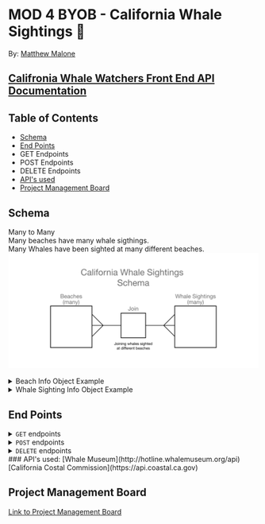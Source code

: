 # MOD 4 BYOB - California Whale Sightings 🐳

By:
[Matthew Malone](https://github.com/matthewdshepherd)

## [Califronia Whale Watchers Front End API Documentation](https://ohnomalone.github.io/whalewatchers/)

## Table of Contents
* [Schema](#Schema)
* [End Points](#End-Points)
* GET Endpoints
* POST Endpoints
* DELETE Endpoints
* [API's used](#API's-used)
* [Project Management Board](#Project-Management-Board)


## Schema
Many to Many<br/>
Many beaches have many whale sigthings.<br/>
Many Whales have been sighted at many different beaches.
<img src="./images/byob-schema-short.png" alt="Whale Watchers Schema Diagram">
<details>
  <summary>  Beach Info Object Example  </summary>

  ```js
   {
    "ID": 36,
    "COUNTY": "Del Norte",
    "NameMobileWeb": "Crescent Beach Picnic Area",
    "LocationMobileWeb": "Enderts Beach Rd., .5 mi. S. of Hwy. 101",
    "DescriptionMobileWeb": "A scenic overlook is at S. end of Enderts Beach Rd.",
    "PHONE_NMBR": "",
    "FEE": "No",
    "PARKING": "Yes",
    "DSABLDACSS": "Yes",
    "RESTROOMS": "Yes",
    "VISTOR_CTR": "No",
    "DOG_FRIENDLY": "Yes",
    "EZ4STROLLERS": "Yes",
    "PCNC_AREA": "Yes",
    "CAMPGROUND": "No",
    "STRS_BEACH": "No",
    "PTH_BEACH": "Yes",
    "VOLLEYBALL": "",
    "FISHING": "Yes",
    "BOATING": "No",
    "GEOGR_AREA": "E. Crescent Beach to Lagoon Creek",
    "Photo_1": "",
    "Photo_2": "",
    "Photo_3": "",
    "Photo_4": "",
    "BIKE_PATH": "No"
  }
  ```
</details>

<details>
  <summary>  Whale Sighting Info Object Example  </summary>

  ```js
   {
      "species": "harbor porpoise",
      "quantity": "20",
      "sighted_at": "2017-10-01T00:38:00Z",
      "orca_type": "unknown",
      "beachId": 36,
      "beachName": "Crescent Beach Picnic Area"
    }
  ```
</details>

## End Points
<details>
  <summary> <code>GET</code> endpoints </summary>

##### 1. All Beaches 
GET path:`/api/v1/beaches`
- Sample Response (ok) status: 200
- Will return an array of all beaches, each as an object.
- Each beach object will contain the following:
```js
[{
    "ID": 1,
    "COUNTY": "Del Norte",
    "NameMobileWeb": "Pelican State Beach",
    "LocationMobileWeb": "W. of Hwy. 101, .5 mi. S. of Oregon border",
    "DescriptionMobileWeb": "Wide beach with driftwood, day use only",
    "PHONE_NMBR": "",
    "FEE": "No",
    "PARKING": "Yes",
    "DSABLDACSS": "No",
    "RESTROOMS": "No",
    "VISTOR_CTR": "No",
    "DOG_FRIENDLY": "",
    "EZ4STROLLERS": "",
    "PCNC_AREA": "",
    "CAMPGROUND": "No",
    "STRS_BEACH": "No",
    "PTH_BEACH": "Yes",
    "VOLLEYBALL": "",
    "FISHING": "Yes",
    "BOATING": "No",
    "GEOGR_AREA": "A. Northern Del Norte",
    "Photo_1": "https://www.coastal.ca.gov/access-photos/02_del_norte/02_northern_del_norte/Pelican_State_Beach_2013_07_01_4908.jpg",
    "Photo_2": "https://www.coastal.ca.gov/access-photos/02_del_norte/02_northern_del_norte/Pelican_State_Beach_SFS_2013_07_01_4903.jpg",
    "Photo_3": "",
    "Photo_4": "",
    "BIKE_PATH": "No"
  }]
```
- `Sample Response (error) status: 404`
```js
{ error: "Cannot retrieve Beach Data (try again just for the halibut)" }
```

##### 2. All Whale Sightings
GET path:`/api/v1/whale_sightings`
- Sample Response (ok) status: 200
- Will return an array of all sightings from all beaches 
- Each sighting object will contain the following:
```js
[{
      "species": "orca",
      "quantity": null,
      "sighted_at": "2016-10-07T23:56:00Z",
      "orca_type": "southern resident",
      "beachId": 1,
      "beachName": "Pelican State Beach"
}]
```
- Sample Response (error) status: 404
```js
{ 
  error: "Cannot retreive Whale Sightings Data (this blows)" 
}
```

##### 3. A Single Beach with all beach statics
GET path: `/api/v1/beaches/:id`
- Sample Response (ok) status: 200
- Will return an the single requested beach as an object.
- Each beach object will contain the following:
```js
{
    "ID": 1,
    "COUNTY": "Del Norte",
    "NameMobileWeb": "Pelican State Beach",
    "LocationMobileWeb": "W. of Hwy. 101, .5 mi. S. of Oregon border",
    "DescriptionMobileWeb": "Wide beach with driftwood, day use only",
    "PHONE_NMBR": "",
    "FEE": "No",
    "PARKING": "Yes",
    "DSABLDACSS": "No",
    "RESTROOMS": "No",
    "VISTOR_CTR": "No",
    "DOG_FRIENDLY": "",
    "EZ4STROLLERS": "",
    "PCNC_AREA": "",
    "CAMPGROUND": "No",
    "STRS_BEACH": "No",
    "PTH_BEACH": "Yes",
    "VOLLEYBALL": "",
    "FISHING": "Yes",
    "BOATING": "No",
    "GEOGR_AREA": "A. Northern Del Norte",
    "Photo_1": "https://www.coastal.ca.gov/access-photos/02_del_norte/02_northern_del_norte/Pelican_State_Beach_2013_07_01_4908.jpg",
    "Photo_2": "https://www.coastal.ca.gov/access-photos/02_del_norte/02_northern_del_norte/Pelican_State_Beach_SFS_2013_07_01_4903.jpg",
    "Photo_3": "",
    "Photo_4": "",
    "BIKE_PATH": "No"
  }
```
- Sample Response (error) status: 404
```js
{ 
  error: `Could not get beach with id 22, Can you please be more Pacific?`
}
```
##### 4 100 most recent Whale Sightings associated with a specific requested beach by id
Path: `/api/v1/beaches/:id/whale_sightings`
- Sample Response (ok) status: 200
- Will return an array of 100 whale sight objects
- Example partial array that will be returned:
```js
[
    {
      "species": "orca",
      "quantity": "5",
      "sighted_at": "2017-11-09T18:11:00Z",
      "orca_type": "unknown",
      "beachId": 53,
      "beachName": "Coastal Trail (Humboldt)"
    },
    {
      "species": "harbor porpoise",
      "quantity": "20",
      "sighted_at": "2017-10-01T00:38:00Z",
      "orca_type": "unknown",
      "beachId": 53,
      "beachName": "Coastal Trail (Humboldt)"
    },
    {
      "species": "humpback",
      "quantity": "1",
      "sighted_at": "2017-09-03T00:45:00Z",
      "orca_type": "unknown",
      "beachId": 53,
      "beachName": "Coastal Trail (Humboldt)"
    }
]   
```
- Sample Response (error) status: 404
- Note, this is probably due to no beach with the beach id requested
```js
{ 
  error: `Could not get whale sightings with beach id 22, it might be because sea weed.`
}
```

##### 5. Get all beaches where a specific whale/marine animal was spotted
GET path: `'/api/v1/beaches/sighting_type/:id'`
- the id is the specific whale/marine animal
- Response (ok) status: 200 - will return an array of all beaches where there was a whale/marine animal sighting of the requested type.
</details>

<details>
  <summary> <code>POST</code> endpoints </summary>

##### 1. Create Whale/Marine Animal Sighting
POST path:`/api/v1/whale_sightings`
This Post requires species(whale/marine animal), sighted_at(day and time), beachdID(id of beach), beachName(name of beach).
Format of POST body:
```js
{
  species: <String>,
  quantity: <Number>, //optional
  sighted_at: <String>,
  orca_type: <String>, //optional
  beachId: <Num>,
  beachName: <String>
}
```
- Sample Response (ok) status: 201
```js
{ id: 98003}
```
- Sample Response (error) status: 422 - When all the parameters are not provided:
```js
{ 
error:  Expected format: {
          species: <String>,
          quantity: <Number>(optional),
          sighted_at: <String>,
          orca_type: <String>(optional),
          beachId: 1,
          beachName: <String>
        }. 
        You're missing a [requiredParameter] property. 
}
```
- Sample Response (error) status: 404
```js
{ error: "Cannot add whale/marine animal sighting to database, are you sure we have a planktonic relationship?" }
```

##### 2. Create Beach
POST path: `/api/v1/beaches`
This Post requires NameMobileWeb(beach name), LocationMobileWeb(beach address), DescriptionMobileWeb(brief description of beach, ex. rocky, sandy, cove, etc.), PARKING(yes or no).
Format of POST body:
```js
{
  "COUNTY": <String>,
  "NameMobileWeb": <String>,
  "LocationMobileWeb": <String>,
  "DescriptionMobileWeb": <String>,
  "PHONE_NMBR": <String>,
  "FEE": <String>,
  "PARKING": <String>,
}
```
- Sample Response (ok) status: 201
```js
{ id: 916}
```
- Sample Response (error) status: 422 - When all the parameters are not provided:
```js
{ error: Expected format: {
          "COUNTY": <String>,
          "NameMobileWeb": <String>,
          "LocationMobileWeb": <String>,
          "DescriptionMobileWeb": <String>,
          "PHONE_NMBR": <String>,
          "FEE": <String>,
          "PARKING": <String>,
        }. You're missing a [requiredParameter] property. }
```
- Sample Response (error) status: 404
```js
{ 
error: "Cannot add beach to the database, looks like it's time to Netflix and krill." 
}
```
</details>

<details>
  <summary> <code>DELETE</code> endpoints </summary>

##### 1. DELETE Whale/Marine Animal Sighting
DELETE path:`/api/v1/whale_sightings/:id`
- this only requires the id of the whale/marine animal sighting you want to delete
- Sample Response (ok) status: 201 - the id of the deleted item will be returned in an object
```js
{ id: 916}
```
- Sample Response (error) status: 422
```js
{ 
error: "Cannot delete whale/marine animal sighting from database, I'd call the Codfather" 
}
```
</details>
### API's used:
[Whale Museum](http://hotline.whalemuseum.org/api)
[California Costal Commission](https://api.coastal.ca.gov)

## Project Management Board
[Link to Project Management Board](https://github.com/users/ohnomalone/projects/3)

